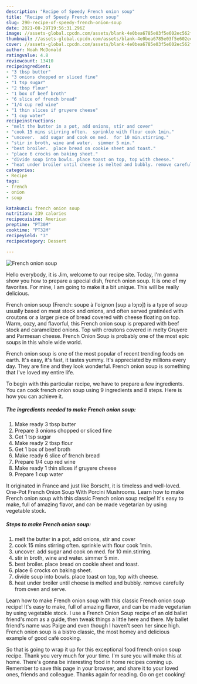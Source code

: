```yaml
---
description: "Recipe of Speedy French onion soup"
title: "Recipe of Speedy French onion soup"
slug: 290-recipe-of-speedy-french-onion-soup
date: 2021-08-29T19:56:31.296Z
image: //assets-global.cpcdn.com/assets/blank-4e0bea6785e03f5e602ec562f230caae08da540cada707380b4fe1bbebba43da.png
thumbnail: //assets-global.cpcdn.com/assets/blank-4e0bea6785e03f5e602ec562f230caae08da540cada707380b4fe1bbebba43da.png
cover: //assets-global.cpcdn.com/assets/blank-4e0bea6785e03f5e602ec562f230caae08da540cada707380b4fe1bbebba43da.png
author: Noah McDonald
ratingvalue: 4.8
reviewcount: 13410
recipeingredient:
- "3 tbsp butter"
- "3 onions chopped or sliced fine"
- "1 tsp sugar"
- "2 tbsp flour"
- "1 box of beef broth"
- "6 slice of french bread"
- "1/4 cup red wine"
- "1 thin slices if gruyere cheese"
- "1 cup water"
recipeinstructions:
- "melt the butter in a pot, add onions, stir and cover"
- "cook 15 mins stirring often.  sprinkle with flour cook 1min."
- "uncover.  add sugar and cook on med.  for 10 min.stirring."
- "stir in broth, wine and water.  simmer 5 min."
- "best broiler.  place bread on cookie sheet and toast."
- "place 6 crocks on baking sheet."
- "divide soup into bowls. place toast on top, top with cheese."
- "heat under broiler until cheese is melted and bubbly. remove carefully from oven and serve."
categories:
- Recipe
tags:
- french
- onion
- soup

katakunci: french onion soup 
nutrition: 239 calories
recipecuisine: American
preptime: "PT30M"
cooktime: "PT32M"
recipeyield: "3"
recipecategory: Dessert

---
```



![French onion soup](//assets-global.cpcdn.com/assets/blank-4e0bea6785e03f5e602ec562f230caae08da540cada707380b4fe1bbebba43da.png)

Hello everybody, it is Jim, welcome to our recipe site. Today, I'm gonna show you how to prepare a special dish, french onion soup. It is one of my favorites. For mine, I am going to make it a bit unique. This will be really delicious.

French onion soup (French: soupe à l&#39;oignon [sup a lɔɲɔ]) is a type of soup usually based on meat stock and onions, and often served gratinéed with croutons or a larger piece of bread covered with cheese floating on top. Warm, cozy, and flavorful, this French onion soup is prepared with beef stock and caramelized onions. Top with croutons covered in melty Gruyere and Parmesan cheese. French Onion Soup is probably one of the most epic soups in this whole wide world.

French onion soup is one of the most popular of recent trending foods on earth. It's easy, it's fast, it tastes yummy. It's appreciated by millions every day. They are fine and they look wonderful. French onion soup is something that I've loved my entire life.


To begin with this particular recipe, we have to prepare a few ingredients. You can cook french onion soup using 9 ingredients and 8 steps. Here is how you can achieve it.

<!--inarticleads1-->

##### The ingredients needed to make French onion soup:

1. Make ready 3 tbsp butter
1. Prepare 3 onions chopped or sliced fine
1. Get 1 tsp sugar
1. Make ready 2 tbsp flour
1. Get 1 box of beef broth
1. Make ready 6 slice of french bread
1. Prepare 1/4 cup red wine
1. Make ready 1 thin slices if gruyere cheese
1. Prepare 1 cup water


It originated in France and just like Borscht, it is timeless and well-loved. One-Pot French Onion Soup With Porcini Mushrooms. Learn how to make French onion soup with this classic French onion soup recipe! It&#39;s easy to make, full of amazing flavor, and can be made vegetarian by using vegetable stock. 

<!--inarticleads2-->

##### Steps to make French onion soup:

1. melt the butter in a pot, add onions, stir and cover
1. cook 15 mins stirring often.  sprinkle with flour cook 1min.
1. uncover.  add sugar and cook on med.  for 10 min.stirring.
1. stir in broth, wine and water.  simmer 5 min.
1. best broiler.  place bread on cookie sheet and toast.
1. place 6 crocks on baking sheet.
1. divide soup into bowls. place toast on top, top with cheese.
1. heat under broiler until cheese is melted and bubbly. remove carefully from oven and serve.


Learn how to make French onion soup with this classic French onion soup recipe! It&#39;s easy to make, full of amazing flavor, and can be made vegetarian by using vegetable stock. I use a French Onion Soup recipe of an old ballet friend&#39;s mom as a guide, then tweak things a little here and there. My ballet friend&#39;s name was Paige and even though I haven&#39;t seen her since high. French onion soup is a bistro classic, the most homey and delicious example of good café cooking. 

So that is going to wrap it up for this exceptional food french onion soup recipe. Thank you very much for your time. I'm sure you will make this at home. There's gonna be interesting food in home recipes coming up. Remember to save this page in your browser, and share it to your loved ones, friends and colleague. Thanks again for reading. Go on get cooking!

